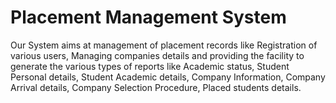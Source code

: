 # Placement Management System
Our System aims at management of placement records like Registration of various users,
Managing companies details and providing the facility to generate the various types of
reports like Academic status, Student Personal details, Student Academic details,
Company Information, Company Arrival details, Company Selection Procedure, Placed
students details.
